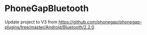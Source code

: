 PhoneGapBluetooth
=================
Update project to V3 from https://github.com/phonegap/phonegap-plugins/tree/master/Android/Bluetooth/2.2.0
